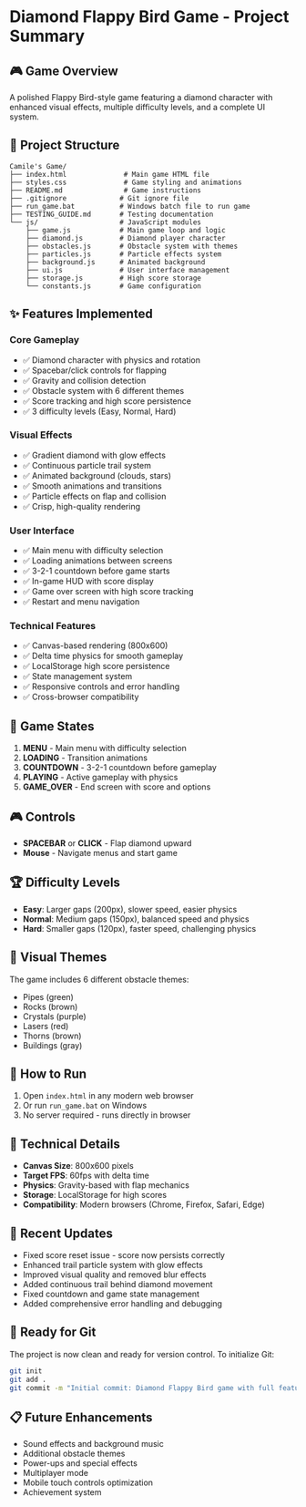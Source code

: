 # Diamond Flappy Bird Game - Project Summary

## 🎮 Game Overview
A polished Flappy Bird-style game featuring a diamond character with enhanced visual effects, multiple difficulty levels, and a complete UI system.

## 📁 Project Structure
```
Camile's Game/
├── index.html              # Main game HTML file
├── styles.css              # Game styling and animations
├── README.md               # Game instructions
├── .gitignore             # Git ignore file
├── run_game.bat           # Windows batch file to run game
├── TESTING_GUIDE.md       # Testing documentation
└── js/                    # JavaScript modules
    ├── game.js            # Main game loop and logic
    ├── diamond.js         # Diamond player character
    ├── obstacles.js       # Obstacle system with themes
    ├── particles.js       # Particle effects system
    ├── background.js      # Animated background
    ├── ui.js              # User interface management
    ├── storage.js         # High score storage
    └── constants.js       # Game configuration
```

## ✨ Features Implemented

### Core Gameplay
- ✅ Diamond character with physics and rotation
- ✅ Spacebar/click controls for flapping
- ✅ Gravity and collision detection
- ✅ Obstacle system with 6 different themes
- ✅ Score tracking and high score persistence
- ✅ 3 difficulty levels (Easy, Normal, Hard)

### Visual Effects
- ✅ Gradient diamond with glow effects
- ✅ Continuous particle trail system
- ✅ Animated background (clouds, stars)
- ✅ Smooth animations and transitions
- ✅ Particle effects on flap and collision
- ✅ Crisp, high-quality rendering

### User Interface
- ✅ Main menu with difficulty selection
- ✅ Loading animations between screens
- ✅ 3-2-1 countdown before game starts
- ✅ In-game HUD with score display
- ✅ Game over screen with high score tracking
- ✅ Restart and menu navigation

### Technical Features
- ✅ Canvas-based rendering (800x600)
- ✅ Delta time physics for smooth gameplay
- ✅ LocalStorage high score persistence
- ✅ State management system
- ✅ Responsive controls and error handling
- ✅ Cross-browser compatibility

## 🎯 Game States
1. **MENU** - Main menu with difficulty selection
2. **LOADING** - Transition animations
3. **COUNTDOWN** - 3-2-1 countdown before gameplay
4. **PLAYING** - Active gameplay with physics
5. **GAME_OVER** - End screen with score and options

## 🎮 Controls
- **SPACEBAR** or **CLICK** - Flap diamond upward
- **Mouse** - Navigate menus and start game

## 🏆 Difficulty Levels
- **Easy**: Larger gaps (200px), slower speed, easier physics
- **Normal**: Medium gaps (150px), balanced speed and physics
- **Hard**: Smaller gaps (120px), faster speed, challenging physics

## 🎨 Visual Themes
The game includes 6 different obstacle themes:
- Pipes (green)
- Rocks (brown)
- Crystals (purple)
- Lasers (red)
- Thorns (brown)
- Buildings (gray)

## 🚀 How to Run
1. Open `index.html` in any modern web browser
2. Or run `run_game.bat` on Windows
3. No server required - runs directly in browser

## 🔧 Technical Details
- **Canvas Size**: 800x600 pixels
- **Target FPS**: 60fps with delta time
- **Physics**: Gravity-based with flap mechanics
- **Storage**: LocalStorage for high scores
- **Compatibility**: Modern browsers (Chrome, Firefox, Safari, Edge)

## 📝 Recent Updates
- Fixed score reset issue - score now persists correctly
- Enhanced trail particle system with glow effects
- Improved visual quality and removed blur effects
- Added continuous trail behind diamond movement
- Fixed countdown and game state management
- Added comprehensive error handling and debugging

## 🎉 Ready for Git
The project is now clean and ready for version control. To initialize Git:

```bash
git init
git add .
git commit -m "Initial commit: Diamond Flappy Bird game with full features"
```

## 📋 Future Enhancements
- Sound effects and background music
- Additional obstacle themes
- Power-ups and special effects
- Multiplayer mode
- Mobile touch controls optimization
- Achievement system

